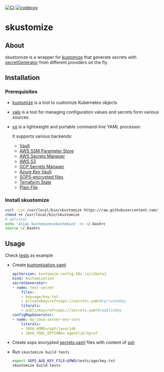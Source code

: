 [![CI](https://github.com/joelee2012/skustomize/actions/workflows/ci.yaml/badge.svg?branch=main)](https://github.com/joelee2012/skustomize/actions/workflows/ci.yaml)
[![codecov](https://codecov.io/gh/joelee2012/skustomize/branch/main/graph/badge.svg?token=HEKUTJ7AH2)](https://codecov.io/gh/joelee2012/skustomize)
# skustomize

## About

skustomize is a wrapper for [kustomize](https://github.com/kubernetes-sigs/kustomize) that generate secrets with [secretGenerator](https://kubectl.docs.kubernetes.io/references/kustomize/kustomization/secretgenerator/) from different providers on the fly.

## Installation

### Prerequisites

* [kustomize](https://github.com/kubernetes-sigs/kustomize) is a tool to customize Kubernetes objects
* [vals](https://github.com/helmfile/vals) is a tool for managing configuration values and secrets form various sources.
* [yq](https://github.com/mikefarah/yq) is a lightweight and portable command-line YAML processor.

    It supports various backends:

    * [Vault](https://github.com/helmfile/vals#vault)
    * [AWS SSM Parameter Store](https://github.com/helmfile/vals#aws-ssm-parameter-store)
    * [AWS Secrets Manager](https://github.com/helmfile/vals#aws-secrets-manager)
    * [AWS S3](https://github.com/helmfile/vals#aws-s3)
    * [GCP Secrets Manager](https://github.com/helmfile/vals#gcp-secrets-manager)
    * [Azure Key Vault](https://github.com/helmfile/vals#azure-key-vault)
    * [SOPS-encrypted files](https://github.com/helmfile/vals#sops)
    * [Terraform State](https://github.com/helmfile/vals#terraform-tfstate)
    * [Plain File](https://github.com/helmfile/vals#file)


### Install skustomize

```sh
curl -Lvo /usr/local/bin/skustomize https://raw.githubusercontent.com/joelee2012/skustomize/main/skustomize
chmod +x /usr/local/bin/skustomize
# optional
echo 'alias kustomize=skustomize' >> ~/.bashrc
source ~/.bashrc
```


## Usage

Check [tests](./tests) as example

- Create [kustomization.yaml](./tests/kustomization.yaml)

    ```yaml
    apiVersion: kustomize.config.k8s.io/v1beta1
    kind: Kustomization
    secretGenerator:
    - name: test-secret
        files:
        - key=age/key.txt
        - privateKey=ref+sops://secrets.yaml#/privateKey
        literals:
        - publicKey=ref+sops://secrets.yaml#/publicKey
    configMapGenerator:
    - name: my-java-server-env-vars
        literals:
        - JAVA_HOME=/opt/java/jdk
        - JAVA_TOOL_OPTIONS=-agentlib:hprof
    ```

- Create sops encrypted [secrets.yaml](./tests/secrets.yaml) files with content of [ssh](./tests/ssh/)

- Run `skustomize build tests`

    ```sh
    export SOPS_AGE_KEY_FILE=$PWD/tests/age/key.txt
    skustomize build tests
    ```